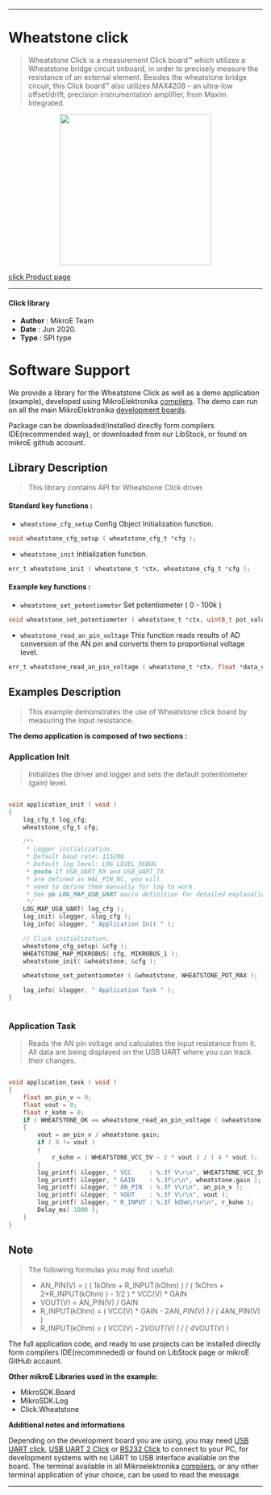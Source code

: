 
---
# Wheatstone click

> Wheatstone Click is a measurement Click board™ which utilizes a Wheatstone bridge circuit onboard, in order to precisely measure the resistance of an external element. Besides the wheatstone bridge circuit, this Click board™ also utilizes MAX4208 – an ultra-low offset/drift, precision instrumentation amplifier, from Maxim Integrated.

<p align="center">
  <img src="https://download.mikroe.com/images/click_for_ide/wheatstone_click.png" height=300px>
</p>

[click Product page](https://www.mikroe.com/wheatstone-click)

---


#### Click library 

- **Author**        : MikroE Team
- **Date**          : Jun 2020.
- **Type**          : SPI type


# Software Support

We provide a library for the Wheatstone Click 
as well as a demo application (example), developed using MikroElektronika 
[compilers](https://shop.mikroe.com/compilers). 
The demo can run on all the main MikroElektronika [development boards](https://shop.mikroe.com/development-boards).

Package can be downloaded/installed directly form compilers IDE(recommended way), or downloaded from our LibStock, or found on mikroE github account. 

## Library Description

> This library contains API for Wheatstone Click driver.

#### Standard key functions :

- `wheatstone_cfg_setup` Config Object Initialization function.
```c
void wheatstone_cfg_setup ( wheatstone_cfg_t *cfg ); 
```

- `wheatstone_init` Initialization function.
```c
err_t wheatstone_init ( wheatstone_t *ctx, wheatstone_cfg_t *cfg );
```

#### Example key functions :

- `wheatstone_set_potentiometer` Set potentiometer ( 0 - 100k )
```c
void wheatstone_set_potentiometer ( wheatstone_t *ctx, uint8_t pot_value );
```

- `wheatstone_read_an_pin_voltage` This function reads results of AD conversion of the AN pin and converts them to proportional voltage level.
```c
err_t wheatstone_read_an_pin_voltage ( wheatstone_t *ctx, float *data_out );
```

## Examples Description

> This example demonstrates the use of Wheatstone click board by measuring the input resistance.

**The demo application is composed of two sections :**

### Application Init 

> Initializes the driver and logger and sets the default potentiometer (gain) level.

```c

void application_init ( void )
{
    log_cfg_t log_cfg;
    wheatstone_cfg_t cfg;

    /** 
     * Logger initialization.
     * Default baud rate: 115200
     * Default log level: LOG_LEVEL_DEBUG
     * @note If USB_UART_RX and USB_UART_TX 
     * are defined as HAL_PIN_NC, you will 
     * need to define them manually for log to work. 
     * See @b LOG_MAP_USB_UART macro definition for detailed explanation.
     */
    LOG_MAP_USB_UART( log_cfg );
    log_init( &logger, &log_cfg );
    log_info( &logger, " Application Init " );

    // Click initialization.
    wheatstone_cfg_setup( &cfg );
    WHEATSTONE_MAP_MIKROBUS( cfg, MIKROBUS_1 );
    wheatstone_init( &wheatstone, &cfg );

    wheatstone_set_potentiometer ( &wheatstone, WHEATSTONE_POT_MAX );

    log_info( &logger, " Application Task " );
}
  
```

### Application Task

> Reads the AN pin voltage and calculates the input resistance from it. All data are being displayed on the USB UART where you can track their changes.

```c

void application_task ( void )
{
    float an_pin_v = 0;
    float vout = 0;
    float r_kohm = 0;
    if ( WHEATSTONE_OK == wheatstone_read_an_pin_voltage ( &wheatstone, &an_pin_v ) ) 
    {
        vout = an_pin_v / wheatstone.gain;
        if ( 0 != vout )
        {
            r_kohm = ( WHEATSTONE_VCC_5V - 2 * vout ) / ( 4 * vout );
        }
        log_printf( &logger, " VCC     : %.3f V\r\n", WHEATSTONE_VCC_5V );
        log_printf( &logger, " GAIN    : %.3f\r\n", wheatstone.gain );
        log_printf( &logger, " AN_PIN  : %.3f V\r\n", an_pin_v );
        log_printf( &logger, " VOUT    : %.3f V\r\n", vout );
        log_printf( &logger, " R_INPUT : %.3f kOhm\r\n\n", r_kohm );
        Delay_ms( 1000 );
    }
}  

```

## Note

> The following formulas you may find useful:
> - AN_PIN(V) = ( ( 1kOhm + R_INPUT(kOhm) ) / ( 1kOhm + 2*R_INPUT(kOhm) ) - 1/2 ) * VCC(V) * GAIN
> - VOUT(V) = AN_PIN(V) / GAIN
> - R_INPUT(kOhm) = ( VCC(V) * GAIN - 2*AN_PIN(V) ) / ( 4*AN_PIN(V) )
> - R_INPUT(kOhm) = ( VCC(V) - 2*VOUT(V) ) / ( 4*VOUT(V) )

The full application code, and ready to use projects can be  installed directly form compilers IDE(recommneded) or found on LibStock page or mikroE GitHub accaunt.

**Other mikroE Libraries used in the example:** 

- MikroSDK.Board
- MikroSDK.Log
- Click.Wheatstone

**Additional notes and informations**

Depending on the development board you are using, you may need 
[USB UART click](https://shop.mikroe.com/usb-uart-click), 
[USB UART 2 Click](https://shop.mikroe.com/usb-uart-2-click) or 
[RS232 Click](https://shop.mikroe.com/rs232-click) to connect to your PC, for 
development systems with no UART to USB interface available on the board. The 
terminal available in all Mikroelektronika 
[compilers](https://shop.mikroe.com/compilers), or any other terminal application 
of your choice, can be used to read the message.



---
